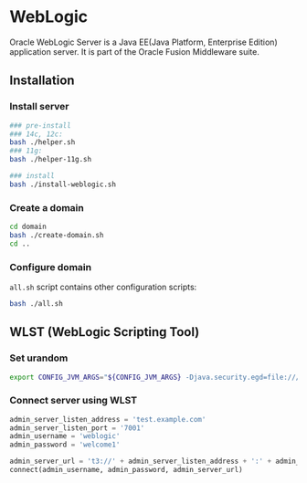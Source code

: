 # WebLogic

Oracle WebLogic Server is a Java EE(Java Platform, Enterprise Edition) application server. It is part of the Oracle Fusion Middleware suite.

## Installation

### Install server

```bash
### pre-install
### 14c, 12c:
bash ./helper.sh
### 11g:
bash ./helper-11g.sh
```

```bash
### install
bash ./install-weblogic.sh
```

### Create a domain

```bash
cd domain
bash ./create-domain.sh
cd ..
```

### Configure domain

`all.sh` script contains other configuration scripts:

```bash
bash ./all.sh
```

## WLST (WebLogic Scripting Tool)

### Set urandom

```bash
export CONFIG_JVM_ARGS="${CONFIG_JVM_ARGS} -Djava.security.egd=file:///dev/urandom"
```

### Connect server using WLST

```py
admin_server_listen_address = 'test.example.com'
admin_server_listen_port = '7001'
admin_username = 'weblogic'
admin_password = 'welcome1'

admin_server_url = 't3://' + admin_server_listen_address + ':' + admin_server_listen_port
connect(admin_username, admin_password, admin_server_url)
```
